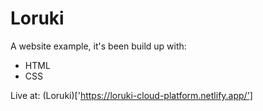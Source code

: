 # Loruki

A website example, it's been build up with:

-   HTML
-   CSS

Live at: (Loruki)['https://loruki-cloud-platform.netlify.app/']
